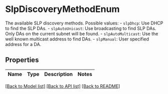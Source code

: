 # SlpDiscoveryMethodEnum

The available SLP discovery methods.  Possible values: - `slpDhcp`: Use DHCP to find the SLP DAs. - `slpAutoUnicast`: Use broadcasting to find SLP DAs.      Only DAs on the current subnet will be found. - `slpAutoMulticast`: Use the well known multicast address to find DAs. - `slpManual`: User specified address for a DA. 

## Properties
Name | Type | Description | Notes
------------ | ------------- | ------------- | -------------

[[Back to Model list]](../README.md#documentation-for-models) [[Back to API list]](../README.md#documentation-for-api-endpoints) [[Back to README]](../README.md)


